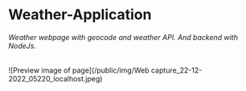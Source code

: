 # Weather-Application
###### Weather webpage with geocode and weather API. And backend with NodeJs.
![Preview image of page](/public/img/Web capture_22-12-2022_05220_localhost.jpeg)



